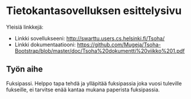 ﻿# Tietokantasovelluksen esittelysivu

Yleisiä linkkejä:

* Linkki sovellukseeni: http://swarttu.users.cs.helsinki.fi/Tsoha/
* Linkki dokumentaatiooni: https://github.com/Mugeja/Tsoha-Bootstrap/blob/master/doc/Tsoha%20dokumentti%20viikko%201.pdf

## Työn aihe

Fuksipassi. Helppo tapa tehdä ja ylläpitää fuksipassia joka vuosi tuleville fukseille, ei tarvitse enää kantaa mukana
paperista fuksipassia.